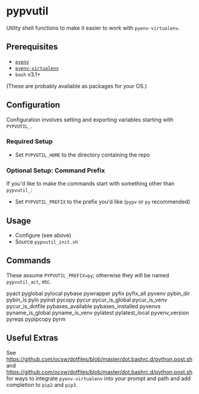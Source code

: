 # pypvutil

Utility shell functions to make it easier to work with `pyenv-virtualenv`.

## Prerequisites

* [`pyenv`](https://github.com/pyenv/pyenv)
* [`pyenv-virtualenv`](https://github.com/pyenv/pyenv-virtualenv)
* `bash` v3.1+

(These are probably available as packages for your OS.)

## Configuration

Configuration involves setting and exporting variables starting with `PYPVUTIL_`.

### Required Setup

* Set `PYPVUTIL_HOME` to the directory containing the repo

### Optional Setup: Command Prefix

If you'd like to make the commands start with something other than `pypvutil_`:

* Set `PYPVUTIL_PREFIX` to the prefix you'd like (`pypv` or `py` recommended)

## Usage

* Configure (see above)
* Source `pypvutil_init.sh`

## Commands

These assume `PYPVUTIL_PREFIX=py`; otherwise they will be named `pypvutil_act`, etc.

pyact
pyglobal
pylocal
pybase
pywrapper
pyfix
pyfix_all
pyvenv
pybin_dir
pybin_ls
pyln
pyinst
pycopy
pycur
pycur_is_global
pycur_is_venv
pycur_is_dotfile
pybases_available
pybases_installed
pyvenvs
pyname_is_global
pyname_is_venv
pylatest
pylatest_local
pyvenv_version
pyreqs
pypipcopy
pyrm

## Useful Extras

See <https://github.com/ocsw/dotfiles/blob/master/dot.bashrc.d/python.post.sh> and <https://github.com/ocsw/dotfiles/blob/master/dot.bashrc.d/python.post.sh> for ways to integrate `pyenv-virtualenv` into your prompt and path and add completion to `pip2` and `pip3`.
